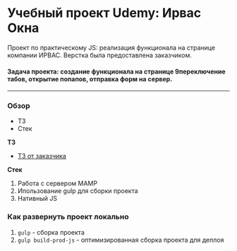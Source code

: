 # Учебный проект Udemy: Ирвас Окна
Проект по практическому JS: реализация функционала на странице компании ИРВАС. 
Верстка была предоставлена заказчиком.

#### Задача проекта: создание функционала на странице 9переключение табов, открытие попапов, отправка форм на сервер.

---------
### Обзор
* ТЗ
* Стек

**ТЗ**
* [ТЗ от заказчика](https://docs.google.com/document/d/1lRYlblSIz7fPdWEChsItL8jdS3ltTR6K-FxB2rHVHBY/edit)

**Стек**

1. Работа с сервером MAMP
2. Ипользование gulp  для сборки проекта
3. Нативный JS


### Как развернуть проект локально
1. `gulp` - сборка проекта
2. `gulp build-prod-js` - оптимизированная сборка проекта для деплоя

